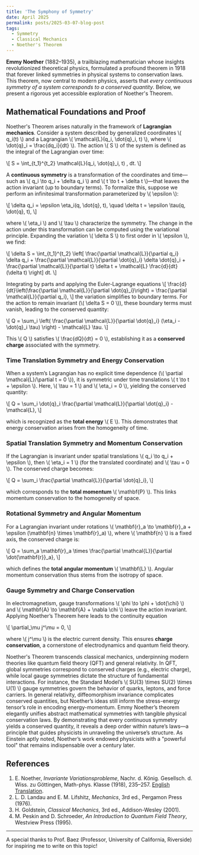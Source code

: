 ```yaml
---
title: 'The Symphony of Symmetry'
date: April 2025
permalink: posts/2025-03-07-blog-post
tags:
  - Symmetry
  - Classical Mechanics
  - Noether's Theorem
---
```



**Emmy Noether** (1882–1935), a trailblazing mathematician whose insights revolutionized theoretical physics, formulated a profound theorem in 1918 that forever linked symmetries in physical systems to conservation laws. This theorem, now central to modern physics, asserts that *every continuous symmetry of a system corresponds to a conserved quantity*. Below, we present a rigorous yet accessible exploration of Noether's Theorem.

## Mathematical Foundations and Proof

Noether's Theorem arises naturally in the framework of **Lagrangian mechanics**. Consider a system described by generalized coordinates \\( q_i(t) \\) and a Lagrangian \\( \mathcal{L}(q_i, \dot{q}_i, t) \\), where \\( \dot{q}_i = \frac{dq_i}{dt} \\). The action \\( S \\) of the system is defined as the integral of the Lagrangian over time:

\\[
S = \int_{t_1}^{t_2} \mathcal{L}(q_i, \dot{q}_i, t) \, dt.
\\]

A **continuous symmetry** is a transformation of the coordinates and time—such as \\( q_i \to q_i + \delta q_i \\) and \\( t \to t + \delta t \\)—that leaves the action invariant (up to boundary terms). To formalize this, suppose we perform an infinitesimal transformation parameterized by \\( \epsilon \\):

\\[
\delta q_i = \epsilon \eta_i(q, \dot{q}, t), \quad \delta t = \epsilon \tau(q, \dot{q}, t),
\\]

where \\( \eta_i \\) and \\( \tau \\) characterize the symmetry. The change in the action under this transformation can be computed using the variational principle. Expanding the variation \\( \delta S \\) to first order in \\( \epsilon \\), we find:

\\[
\delta S = \int_{t_1}^{t_2} \left[ \frac{\partial \mathcal{L}}{\partial q_i} \delta q_i + \frac{\partial \mathcal{L}}{\partial \dot{q}_i} \delta \dot{q}_i + \frac{\partial \mathcal{L}}{\partial t} \delta t + \mathcal{L} \frac{d}{dt}(\delta t) \right] dt.
\\]

Integrating by parts and applying the Euler-Lagrange equations 
\\[
\frac{d}{dt}\left(\frac{\partial \mathcal{L}}{\partial \dot{q}_i}\right) = \frac{\partial \mathcal{L}}{\partial q_i},
\\]
the variation simplifies to boundary terms. For the action to remain invariant (\\( \delta S = 0 \\)), these boundary terms must vanish, leading to the conserved quantity:

\\[
Q = \sum_i \left( \frac{\partial \mathcal{L}}{\partial \dot{q}_i} (\eta_i - \dot{q}_i \tau) \right) - \mathcal{L} \tau.
\\]

This \\( Q \\) satisfies \\( \frac{dQ}{dt} = 0 \\), establishing it as a **conserved charge** associated with the symmetry.

### Time Translation Symmetry and Energy Conservation

When a system’s Lagrangian has no explicit time dependence (\\( \partial \mathcal{L}/\partial t = 0 \\)), it is symmetric under time translations \\( t \to t + \epsilon \\). Here, \\( \tau = 1 \\) and \\( \eta_i = 0 \\), yielding the conserved quantity:

\\[
Q = \sum_i \dot{q}_i \frac{\partial \mathcal{L}}{\partial \dot{q}_i} - \mathcal{L},
\\]

which is recognized as the **total energy** \\( E \\). This demonstrates that energy conservation arises from the homogeneity of time.

### Spatial Translation Symmetry and Momentum Conservation

If the Lagrangian is invariant under spatial translations \\( q_i \to q_i + \epsilon \\), then \\( \eta_i = 1 \\) (for the translated coordinate) and \\( \tau = 0 \\). The conserved charge becomes:

\\[
Q = \sum_i \frac{\partial \mathcal{L}}{\partial \dot{q}_i},
\\]

which corresponds to the **total momentum** \\( \mathbf{P} \\). This links momentum conservation to the homogeneity of space.

### Rotational Symmetry and Angular Momentum

For a Lagrangian invariant under rotations \\( \mathbf{r}_a \to \mathbf{r}_a + \epsilon (\mathbf{n} \times \mathbf{r}_a) \\), where \\( \mathbf{n} \\) is a fixed axis, the conserved charge is:

\\[
Q = \sum_a \mathbf{r}_a \times \frac{\partial \mathcal{L}}{\partial \dot{\mathbf{r}}_a},
\\]

which defines the **total angular momentum** \\( \mathbf{L} \\). Angular momentum conservation thus stems from the isotropy of space.

### Gauge Symmetry and Charge Conservation

In electromagnetism, gauge transformations \\( \phi \to \phi + \dot{\chi} \\) and \\( \mathbf{A} \to \mathbf{A} + \nabla \chi \\) leave the action invariant. Applying Noether’s Theorem here leads to the continuity equation 

\\[
\partial_\mu j^\mu = 0,
\\]

where \\( j^\mu \\) is the electric current density. This ensures **charge conservation**, a cornerstone of electrodynamics and quantum field theory.

Noether's Theorem transcends classical mechanics, underpinning modern theories like quantum field theory (QFT) and general relativity. In QFT, global symmetries correspond to conserved charges (e.g., electric charge), while local gauge symmetries dictate the structure of fundamental interactions. For instance, the Standard Model’s \\( SU(3) \times SU(2) \times U(1) \\) gauge symmetries govern the behavior of quarks, leptons, and force carriers. In general relativity, diffeomorphism invariance complicates conserved quantities, but Noether’s ideas still inform the stress-energy tensor’s role in encoding energy-momentum. Emmy Noether’s theorem elegantly unifies abstract mathematical symmetries with tangible physical conservation laws. By demonstrating that every continuous symmetry yields a conserved quantity, it reveals a deep order within nature’s laws—a principle that guides physicists in unraveling the universe’s structure. As Einstein aptly noted, Noether’s work endowed physicists with a "powerful tool" that remains indispensable over a century later.

## References

1. E. Noether, *Invariante Variationsprobleme*, Nachr. d. König. Gesellsch. d. Wiss. zu Göttingen, Math-phys. Klasse (1918), 235–257. [English Translation](https://arxiv.org/abs/physics/0503066).
2. L. D. Landau and E. M. Lifshitz, *Mechanics*, 3rd ed., Pergamon Press (1976).
3. H. Goldstein, *Classical Mechanics*, 3rd ed., Addison-Wesley (2001).
4. M. Peskin and D. Schroeder, *An Introduction to Quantum Field Theory*, Westview Press (1995).

---

A special thanks to Prof. Baez (Professor, University of California, Riverside) for inspiring me to write on this topic!
